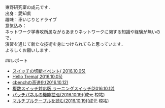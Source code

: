 東野研究室の成元です．  
出身：愛知県  
趣味：車いじりとドライブ  
意気込み：  
ネットワーク学専攻所属ながらあまりネットワークに関する知識や経験が無いので，  
演習を通じて新たな技術を身につけられてらと思っています．  
よろしくお願いします．  

##レポート  
* [スイッチの切断イベント( 2016.10.05)](https://github.com/handai-trema/hello-trema-r-narimoto/blob/master/report1.md)
* [Hello Trema( 2016.10.05)](https://github.com/handai-trema/hello-trema-r-narimoto/blob/master/report2.md)
* [cbenchの高速化(2016.10.12)](https://github.com/handai-trema/cbench-r-narimoto/blob/master/report.md)
* [複数スイッチ対応版 ラーニングスイッチ(2016.10.12)](https://github.com/handai-trema/learning-switch-r-narimoto/blob/master/report.md)
* [パッチパネルの機能拡張(2016.10.19)](https://github.com/handai-trema/patch-panel-r-narimoto/blob/master/report.md)(成元 椋祐)
* [マルチプルテーブルを読む(2016.10.19)](https://github.com/handai-trema/learning-switch-r-narimoto/blob/master/report13.md)(成元 椋祐)
